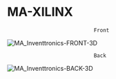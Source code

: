 # MA-XILINX



                                Front
![MA_Inventtronics-FRONT-3D](https://github.com/moafkaljabi/MA-XILINX-FPGA-10-LAYER/assets/62897604/9a9ecd2d-ec96-426f-a1fd-5f4cf6916890)



                                Back
![MA_Inventtronics-BACK-3D](https://github.com/moafkaljabi/MA-XILINX-FPGA-10-LAYER/assets/62897604/ac9d11b1-d931-4609-bf1d-6c428fb5fa2f)

